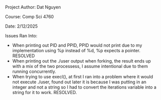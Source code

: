 Project Author: Dat Nguyen

Course: Comp Sci 4760 

Date: 2/12/2025



Issues Ran Into:
- When printing out PID and PPID, PPID would not print due to my implementation using %p instead of %d, %p expects a pointer. RESOLVED
- When printing out the ./user output when forking, the result ends up with a mix of the two processess, I assume intentional due to them running concurrently.
- When trying to use execl(), at first I ran into a problem where it would not execute ./user, found out later it is because I was putting in an integer and not a string so I had to convert the iterations variable into a string for it to work. RESOLVED.
